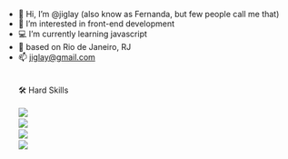 - 👋  Hi, I’m @jiglay (also know as Fernanda, but few people call me that)
- 👀  I’m interested in front-end development
- 💻  I’m currently learning javascript
- 📍  based on Rio de Janeiro, RJ
- 📫  jiglay@gmail.com
<br><br><br>
🛠  Hard Skills<br><br>
<img src="https://img.shields.io/badge/HTML5-E34F26?style=for-the-badge&logo=html5&logoColor=white" /><br>
<img src="https://img.shields.io/badge/CSS3-1572B6?style=for-the-badge&logo=css3&logoColor=white" /><br>
<img src="https://img.shields.io/badge/PHP-777BB4?style=for-the-badge&logo=php&logoColor=white" /><br>
<img src="https://img.shields.io/badge/JavaScript-F7DF1E?style=for-the-badge&logo=javascript&logoColor=black" /><br>
<!---
jiglay/jiglay is a ✨ special ✨ repository because its `README.md` (this file) appears on your GitHub profile.
You can click the Preview link to take a look at your changes.
--->
